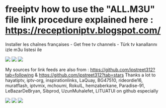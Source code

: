 # freeiptv how to use the "ALL.M3U" file link procedure explained here : https://receptioniptv.blogspot.com/

Installer les chaînes françaises - Get free tv channels - Türk tv kanallarını izle m3u listesi ile

<img src="http://i.ibb.co/19nnp7n/Screenshot-20220929-084632.png">

<img src="http://i.ibb.co/RTgmmSd/1gen1.png">

<img src="http://i.ibb.co/PGHHzN9/Screenshot-20221116-080112.png">

My sources for link feeds are also from : https://github.com/ipstreet312?tab=following & https://github.com/ipstreet312?tab=stars
Thanks a lot to hayatiptv, iptv-org, inspirationlinks, LaQuay, BG47510, rideordie16, muratflash, iptvmix, mchoumi, RokuIL, hemzaberkane, Paradise-91, LeBazarDeBryan, Sibprod, UzunMuhalefet, LITUATUI on github especially

<img src="https://i.ibb.co/566zZTz/power240205.jpg">

<img src="https://i.ibb.co/fMdnbfk/deluxe240205.jpg">

<img src="https://i.ibb.co/bPbpR36/france240205.jpg">

